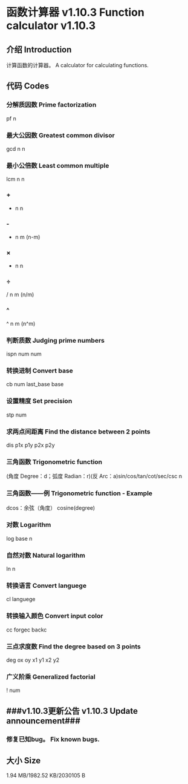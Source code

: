 # 函数计算器 v1.10.3 Function calculator v1.10.3
## 介绍 Introduction
计算函数的计算器。 A calculator for calculating functions.
## 代码 Codes
### 分解质因数 Prime factorization
pf n
### 最大公因数 Greatest common divisor
gcd n n
### 最小公倍数 Least common multiple
lcm n n
### +
+ n n
### -
- n m (n-m)
### ×
* n n
### ÷
/ n m (n/m)
### ^
^ n m (n^m)
### 判断质数 Judging prime numbers
ispn num num
### 转换进制 Convert base
cb num last_base base
### 设置精度 Set precision
stp num
### 求两点间距离 Find the distance between 2 points
dis p1x p1y p2x p2y
### 三角函数 Trigonometric function
(角度 Degree：d；弧度 Radian：r)(反 Arc：a)sin/cos/tan/cot/sec/csc n
### 三角函数——例 Trigonometric function - Example
dcos：余弦（角度） cosine(degree)
### 对数 Logarithm
log base n
### 自然对数 Natural logarithm
ln n
### 转换语言 Convert languege
cl languege
### 转换输入颜色 Convert input color
cc forgec backc
### 三点求度数 Find the degree based on 3 points
deg ox oy x1 y1 x2 y2
### 广义阶乘 Generalized factorial
! num
## ###v1.10.3更新公告 v1.10.3 Update announcement###
### 修复已知bug。 Fix known bugs.
## 大小 Size
1.94 MB/1982.52 KB/2030105 B

